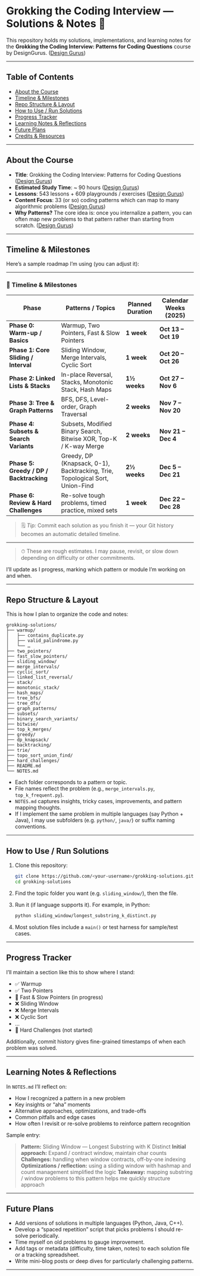 # Grokking the Coding Interview — Solutions & Notes 📘

This repository holds my solutions, implementations, and learning notes for the **Grokking the Coding Interview: Patterns for Coding Questions** course by DesignGurus. ([Design Gurus][1])

---

## Table of Contents

* [About the Course](#about-the-course)
* [Timeline & Milestones](#timeline--milestones)
* [Repo Structure & Layout](#repo-structure--layout)
* [How to Use / Run Solutions](#how-to-use--run-solutions)
* [Progress Tracker](#progress-tracker)
* [Learning Notes & Reflections](#learning-notes--reflections)
* [Future Plans](#future-plans)
* [Credits & Resources](#credits--resources)

---

## About the Course

* **Title**: Grokking the Coding Interview: Patterns for Coding Questions ([Design Gurus][1])
* **Estimated Study Time**: ~ 90 hours ([Design Gurus][1])
* **Lessons**: 543 lessons + 609 playgrounds / exercises ([Design Gurus][1])
* **Content Focus**: 33 (or so) coding patterns which can map to many algorithmic problems ([Design Gurus][1])
* **Why Patterns?**
  The core idea is: once you internalize a pattern, you can often map new problems to that pattern rather than starting from scratch. ([Design Gurus][1])

---

## Timeline & Milestones

Here’s a sample roadmap I’m using (you can adjust it):

---

### 📅 **Timeline & Milestones**

| Phase                                   | Patterns / Topics                                                            | Planned Duration | Calendar Weeks (2025) |
| --------------------------------------- | ---------------------------------------------------------------------------- | ---------------- | --------------------- |
| **Phase 0: Warm-up / Basics**           | Warmup, Two Pointers, Fast & Slow Pointers                                   | **1 week**       | **Oct 13 – Oct 19**   |
| **Phase 1: Core Sliding / Interval**    | Sliding Window, Merge Intervals, Cyclic Sort                                 | **1 week**       | **Oct 20 – Oct 26**   |
| **Phase 2: Linked Lists & Stacks**      | In-place Reversal, Stacks, Monotonic Stack, Hash Maps                        | **1½ weeks**     | **Oct 27 – Nov 6**    |
| **Phase 3: Tree & Graph Patterns**      | BFS, DFS, Level-order, Graph Traversal                                       | **2 weeks**      | **Nov 7 – Nov 20**    |
| **Phase 4: Subsets & Search Variants**  | Subsets, Modified Binary Search, Bitwise XOR, Top-K / K-way Merge            | **2 weeks**      | **Nov 21 – Dec 4**    |
| **Phase 5: Greedy / DP / Backtracking** | Greedy, DP (Knapsack, 0-1), Backtracking, Trie, Topological Sort, Union-Find | **2½ weeks**     | **Dec 5 – Dec 21**    |
| **Phase 6: Review & Hard Challenges**   | Re-solve tough problems, timed practice, mixed sets                          | **1 week**       | **Dec 22 – Dec 28**   |

> 🗒️ *Tip:* Commit each solution as you finish it — your Git history becomes an automatic detailed timeline.

---
> ⏱ These are rough estimates. I may pause, revisit, or slow down depending on difficulty or other commitments.

I’ll update as I progress, marking which pattern or module I’m working on and when.

---

## Repo Structure & Layout

This is how I plan to organize the code and notes:

```
grokking-solutions/
├── warmup/
│   ├── contains_duplicate.py
│   ├── valid_palindrome.py
│   └── …
├── two_pointers/
├── fast_slow_pointers/
├── sliding_window/
├── merge_intervals/
├── cyclic_sort/
├── linked_list_reversal/
├── stack/
├── monotonic_stack/
├── hash_maps/
├── tree_bfs/
├── tree_dfs/
├── graph_patterns/
├── subsets/
├── binary_search_variants/
├── bitwise/
├── top_k_merges/
├── greedy/
├── dp_knapsack/
├── backtracking/
├── trie/
├── topo_sort_union_find/
├── hard_challenges/
├── README.md
└── NOTES.md
```

* Each folder corresponds to a pattern or topic.
* File names reflect the problem (e.g., `merge_intervals.py`, `top_k_frequent.py`).
* `NOTES.md` captures insights, tricky cases, improvements, and pattern mapping thoughts.
* If I implement the same problem in multiple languages (say Python + Java), I may use subfolders (e.g. `python/`, `java/`) or suffix naming conventions.

---

## How to Use / Run Solutions

1. Clone this repository:

   ```bash
   git clone https://github.com/<your-username>/grokking-solutions.git
   cd grokking-solutions
   ```

2. Find the topic folder you want (e.g. `sliding_window/`), then the file.

3. Run it (if language supports it). For example, in Python:

   ```bash
   python sliding_window/longest_substring_k_distinct.py
   ```

4. Most solution files include a `main()` or test harness for sample/test cases.

---

## Progress Tracker

I’ll maintain a section like this to show where I stand:

* ✅ Warmup
* ✅ Two Pointers
* 🔄 Fast & Slow Pointers (in progress)
* ❌ Sliding Window
* ❌ Merge Intervals
* ❌ Cyclic Sort
* …
* 🧩 Hard Challenges (not started)

Additionally, commit history gives fine-grained timestamps of when each problem was solved.

---

## Learning Notes & Reflections

In `NOTES.md` I’ll reflect on:

* How I recognized a pattern in a new problem
* Key insights or “aha” moments
* Alternative approaches, optimizations, and trade-offs
* Common pitfalls and edge cases
* How often I revisit or re-solve problems to reinforce pattern recognition

Sample entry:

> **Pattern:** Sliding Window — Longest Substring with K Distinct
> **Initial approach:** Expand / contract window, maintain char counts
> **Challenges:** handling when window contracts, off-by-one indexing
> **Optimizations / reflection:** using a sliding window with hashmap and count management simplified the logic
> **Takeaway:** mapping substring / window problems to this pattern helps me quickly structure approach

---

## Future Plans

* Add versions of solutions in multiple languages (Python, Java, C++).
* Develop a “spaced repetition” script that picks problems I should re-solve periodically.
* Time myself on old problems to gauge improvement.
* Add tags or metadata (difficulty, time taken, notes) to each solution file or a tracking spreadsheet.
* Write mini-blog posts or deep dives for particularly challenging patterns.

---

 
[1]: https://www.designgurus.io/course/grokking-the-coding-interview "Grokking the Coding Interview: Patterns for Coding Questions | #1 Interview Prep Course"
